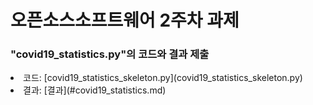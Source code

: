 <h1>오픈소스소프트웨어  2주차 과제</h1>

<h3>"covid19_statistics.py"의 코드와 결과 제출</h3>
  <li>코드: [covid19_statistics_skeleton.py](covid19_statistics_skeleton.py)</li>
  <li>결과: [결과](#covid19_statistics.md)</li>

